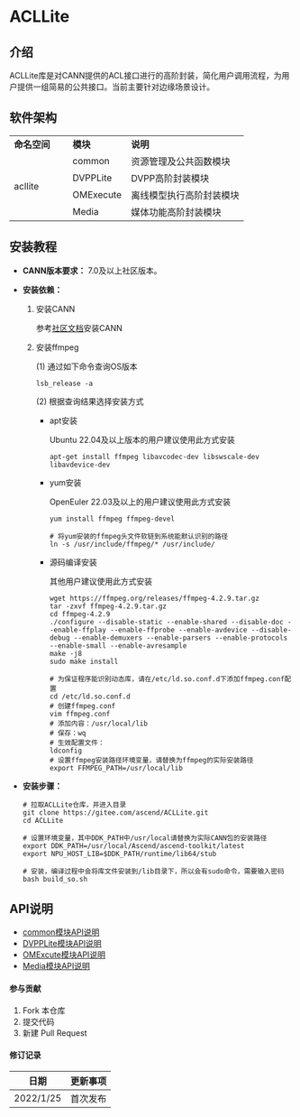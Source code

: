 # ACLLite

## 介绍
ACLLite库是对CANN提供的ACL接口进行的高阶封装，简化用户调用流程，为用户提供一组简易的公共接口。当前主要针对边缘场景设计。

## 软件架构
<table>
<tr><td width="25%"><b>命名空间</b></td><td width="25%"><b>模块</b></td><td width="50%"><b>说明</b></td></tr>
<tr><td rowspan="10">acllite</td>
<td>common</td>  <td>资源管理及公共函数模块</td>  </tr>
<tr><td>DVPPLite</td>  <td>DVPP高阶封装模块</td>  </tr>
<tr><td>OMExecute</td>  <td>离线模型执行高阶封装模块</td>  </tr>
<tr><td>Media</td>  <td>媒体功能高阶封装模块</td>  </tr>
</tr>
</table>



## 安装教程

- **CANN版本要求：** 7.0及以上社区版本。 

- **安装依赖：**

    1. 安装CANN

       参考[社区文档](https://www.hiascend.com/zh/document)安装CANN

    2. 安装ffmpeg

       (1) 通过如下命令查询OS版本

       ```linux
       lsb_release -a
       ```

       (2) 根据查询结果选择安装方式

       - apt安装

         Ubuntu 22.04及以上版本的用户建议使用此方式安装

         ```linux
         apt-get install ffmpeg libavcodec-dev libswscale-dev libavdevice-dev
         ```
       - yum安装

         OpenEuler 22.03及以上的用户建议使用此方式安装
         ```linux
         yum install ffmpeg ffmpeg-devel

         # 将yum安装的ffmpeg头文件软链到系统能默认识别的路径
         ln -s /usr/include/ffmpeg/* /usr/include/
         ```
       - 源码编译安装

         其他用户建议使用此方式安装

         ```linux
         wget https://ffmpeg.org/releases/ffmpeg-4.2.9.tar.gz
         tar -zxvf ffmpeg-4.2.9.tar.gz
         cd ffmpeg-4.2.9
         ./configure --disable-static --enable-shared --disable-doc --enable-ffplay --enable-ffprobe --enable-avdevice --disable-debug --enable-demuxers --enable-parsers --enable-protocols --enable-small --enable-avresample
         make -j8
         sudo make install
         
         # 为保证程序能识别动态库，请在/etc/ld.so.conf.d下添加ffmpeg.conf配置
         cd /etc/ld.so.conf.d
         # 创建ffmpeg.conf
         vim ffmpeg.conf
         # 添加内容：/usr/local/lib
         # 保存：wq
         # 生效配置文件：
         ldconfig
         # 设置ffmpeg安装路径环境变量，请替换为ffmpeg的实际安装路径
         export FFMPEG_PATH=/usr/local/lib
         ```

- **安装步骤：**   
  
    ```linux
    # 拉取ACLLite仓库，并进入目录
    git clone https://gitee.com/ascend/ACLLite.git
    cd ACLLite
    
    # 设置环境变量，其中DDK_PATH中/usr/local请替换为实际CANN包的安装路径
    export DDK_PATH=/usr/local/Ascend/ascend-toolkit/latest
    export NPU_HOST_LIB=$DDK_PATH/runtime/lib64/stub
    
    # 安装，编译过程中会将库文件安装到/lib目录下，所以会有sudo命令，需要输入密码
    bash build_so.sh
    ```

## API说明

- [common模块API说明](Doc/common.md)
- [DVPPLite模块API说明](Doc/dvpplite.md)
- [OMExcute模块API说明](Doc/omexcute.md)
- [Media模块API说明](Doc/media.md)

#### 参与贡献

1.  Fork 本仓库
2.  提交代码
3.  新建 Pull Request


#### 修订记录

| 日期  | 更新事项  |
|---|---|
| 2022/1/25  | 首次发布  |

